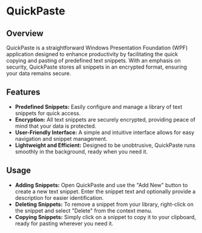 # QuickPaste

## Overview

QuickPaste is a straightforward Windows Presentation Foundation (WPF) application designed to enhance productivity by facilitating the quick copying and pasting of predefined text snippets. With an emphasis on security, QuickPaste stores all snippets in an encrypted format, ensuring your data remains secure.

## Features

- **Predefined Snippets:** Easily configure and manage a library of text snippets for quick access.
- **Encryption:** All text snippets are securely encrypted, providing peace of mind that your data is protected.
- **User-Friendly Interface:** A simple and intuitive interface allows for easy navigation and snippet management.
- **Lightweight and Efficient:** Designed to be unobtrusive, QuickPaste runs smoothly in the background, ready when you need it.

## Usage

- **Adding Snippets:** Open QuickPaste and use the "Add New" button to create a new text snippet. Enter the snippet text and optionally provide a description for easier identification.
- **Deleting Snippets:** To remove a snippet from your library, right-click on the snippet and select "Delete" from the context menu.
- **Copying Snippets:** Simply click on a snippet to copy it to your clipboard, ready for pasting wherever you need it.
